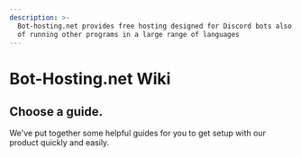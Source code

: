 ```yaml
---
description: >-
  Bot-hosting.net provides free hosting designed for Discord bots also capable
  of running other programs in a large range of languages
---
```


# Bot-Hosting.net Wiki

## Choose a guide.

We've put together some helpful guides for you to get setup with our product quickly and easily.
